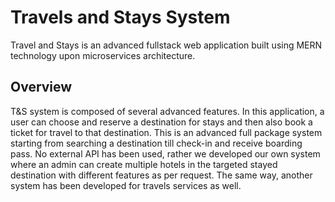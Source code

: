 # Travels and Stays System
Travel and Stays is an advanced fullstack web application built using MERN technology upon microservices architecture.

## Overview
T&S system is composed of several advanced features. In this application, a user can choose and reserve a destination for stays and then also book a ticket for travel to that destination. This is an advanced full package system starting from searching a destination till check-in and receive boarding pass.
No external API has been used, rather we developed our own system where an admin can create multiple hotels in the targeted stayed destination with different features as per request. The same way, another system has been developed for travels services as well.

